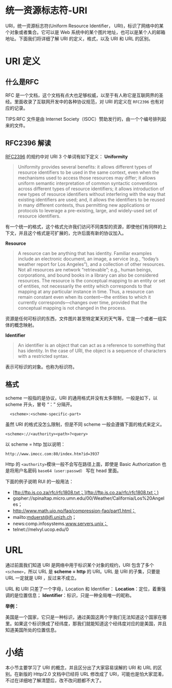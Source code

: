 # 统一资源标志符-URI

URI，统一资源标志符(Uniform Resource Identifier， URI)，标识了网络中的某个对象或者集合。它可以是 Web 系统中的某个图片地址，也可以是某个人的邮箱地址。下面我们将详细了解 URI 的定义，格式，以及 URI 和 URL 的区别。

# URI 定义

## 什么是RFC

RFC 是一个文档，这个文档有点大也足够权威，以至于有人称它是互联网界的圣经。里面收录了互联网开发中的各种协议规范，对 URI 的定义在 `RFC2396` 也有对应的记录。

TIPS:RFC 文件是由 Internet Society（ISOC）赞助发行的，由一个个编号排列起来的文件。

## RFC2396 解读

[RFC2396](https://www.ietf.org/rfc/rfc2396.html) 的规约中对 URI 3 个单词有如下定义：
**Uniformity**

> Uniformity provides several benefits: it allows different types of
> resource identifiers to be used in the same context, even
> when the mechanisms used to access those resources may differ; it allows uniform semantic interpretation of common syntactic conventions across different types of resource identifiers; it allows introduction of new types of resource identifiers without interfering with the way that existing identifiers are used; and, it allows the identifiers to be reused in many different contexts, thus permitting new applications or protocols to leverage a pre-existing, large, and widely-used set of resource identifiers.

有一个统一的格式，这个格式允许我们访问不同类型的资源，即使他们有同样的上下文，并且这个格式是可扩展的，允许后面有新的协议加入。

**Resource**

> A resource can be anything that has identity. Familiar examples include an electronic document, an image, a service (e.g., “today’s weather report for Los Angeles”), and a collection of other resources. Not all resources are network “retrievable”; e.g., human beings, corporations, and bound books in a library can also be considered resources. The resource is the conceptual mapping to an entity or set of entities, not necessarily the entity which corresponds to that mapping at any particular instance in time. Thus, a resource can remain constant even when its content—the entities to which it currently corresponds—changes over time, provided that the conceptual mapping is not changed in the process.

资源是任何可标识的东西，文件图片甚至特定某天的天气等，它是一个或者一组实体的概念映射。

**Identifier**

> An identifier is an object that can act as a reference to something that has identity. In the case of URI, the object is a sequence of characters with a restricted syntax.

表示可标识的对象。也称为标识符。

## 格式

scheme 一般指的是协议，URI 的通用格式并没有太多限制，一般是如下，以 scheme 开头，冒号 “：” 分隔开。

```http
  <scheme>:<scheme-specific-part>
```

虽然 URI 的格式没怎么限制，但是不同 scheme 一般会遵循下面的格式来定义。

```http
<scheme>://<authority><path>?<query>
```

以 scheme = http 加以说明：

```http
http://www.imocc.com:80/index.htm?id=3937
```

Http 的 `<authority>`模块一般不会写在路径上面，即使是 Basic Authorization 也是将用户名密码 `base64（user:passwd）` 写在 head 里面。

下面的例子说明 RUI 的一般用法：

- [ftp://ftp.is.co.za/rfc/rfc1808.txt；](ftp://ftp.is.co.za/rfc/rfc1808.txt；)
- gopher://spinaltap.micro.umn.edu/00/Weather/California/Los%20Angeles；
- http://www.math.uio.no/faq/compression-faq/part1.html；
- mailto:mduerst@ifi.unizh.ch；
- news:comp.infosystems.www.servers.unix；
- telnet://melvyl.ucop.edu/0

# URL

通过前面我们知道 URI 是网络中用于标识某个对象的规约，URI 包含了多个 `<scheme>`，所以 URL 是 **scheme = http** 的 URI。URL 是 URI 的子集，只要是 URL 一定就是 URI ，反过来不成立。

URL 和 URI 只差了一个字母，Location 和 Identifier：
**Location**：定位，着重强调的是位置信息；
**Identifier**：标识，只是一种全局唯一的昵称。

**举例：**

美国是一个国家，它只是一种标识，通过美国这两个字我们无法知道这个国家在哪里。如果这个标识换成了经纬度，那我们就能知道这个经纬度对应的是美国，并且知道美国所处的位置信息。

# 小结

本小节主要学习了 URI 的概念，并且区分出了大家容易误解的 URI 和 URL 的区别。在新版的 Http/2.0 文档中已经将 URL 修改成了 URI，可能也是怕大家混淆，不过在详细地了解清楚后，改不改问题都不大了。